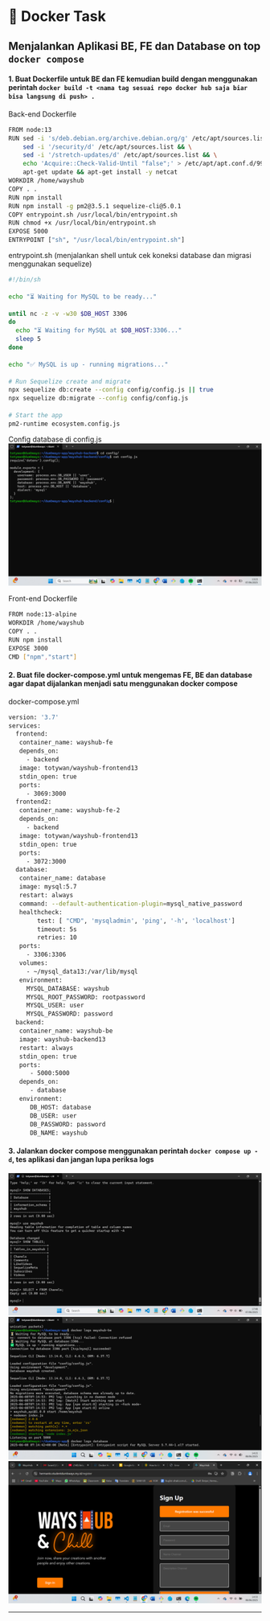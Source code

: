 # 📘 Docker Task

## Menjalankan Aplikasi BE, FE dan Database on top `docker compose`

#### 1. Buat Dockerfile untuk BE dan FE kemudian build dengan menggunakan perintah `docker build -t <nama tag sesuai repo docker hub saja biar bisa langsung di push> .`

Back-end Dockerfile

```bash
FROM node:13
RUN sed -i 's/deb.debian.org/archive.debian.org/g' /etc/apt/sources.list && \
    sed -i '/security/d' /etc/apt/sources.list && \
    sed -i '/stretch-updates/d' /etc/apt/sources.list && \
    echo 'Acquire::Check-Valid-Until "false";' > /etc/apt/apt.conf.d/99no-check-valid-until && \
    apt-get update && apt-get install -y netcat
WORKDIR /home/wayshub
COPY . .
RUN npm install
RUN npm install -g pm2@3.5.1 sequelize-cli@5.0.1
COPY entrypoint.sh /usr/local/bin/entrypoint.sh
RUN chmod +x /usr/local/bin/entrypoint.sh
EXPOSE 5000
ENTRYPOINT ["sh", "/usr/local/bin/entrypoint.sh"]
```

entrypoint.sh (menjalankan shell untuk cek koneksi database dan migrasi menggunakan sequelize)

```bash
#!/bin/sh

echo "⏳ Waiting for MySQL to be ready..."

until nc -z -v -w30 $DB_HOST 3306
do
  echo "⏳ Waiting for MySQL at $DB_HOST:3306..."
  sleep 5
done

echo "✅ MySQL is up - running migrations..."

# Run Sequelize create and migrate
npx sequelize db:create --config config/config.js || true
npx sequelize db:migrate --config config/config.js

# Start the app
pm2-runtime ecosystem.config.js
```

Config database di config.js
![Reverse_Proxy](img/config.png)

Front-end Dockerfile

```bash
FROM node:13-alpine
WORKDIR /home/wayshub
COPY . .
RUN npm install
EXPOSE 3000
CMD ["npm","start"]
```

#### 2. Buat file docker-compose.yml untuk mengemas FE, BE dan database agar dapat dijalankan menjadi satu menggunakan docker compose

docker-compose.yml

```bash
version: '3.7'
services:
  frontend:
   container_name: wayshub-fe
   depends_on:
     - backend
   image: totywan/wayshub-frontend13
   stdin_open: true
   ports:
     - 3069:3000
  frontend2:
   container_name: wayshub-fe-2
   depends_on:
     - backend
   image: totywan/wayshub-frontend13
   stdin_open: true
   ports:
     - 3072:3000
  database:
   container_name: database
   image: mysql:5.7
   restart: always
   command: --default-authentication-plugin=mysql_native_password
   healthcheck:
        test: [ "CMD", 'mysqladmin', 'ping', '-h', 'localhost']
        timeout: 5s
        retries: 10
   ports:
     - 3306:3306
   volumes:
     - ~/mysql_data13:/var/lib/mysql
   environment:
     MYSQL_DATABASE: wayshub
     MYSQL_ROOT_PASSWORD: rootpassword
     MYSQL_USER: user
     MYSQL_PASSWORD: password
  backend:
   container_name: wayshub-be
   image: wayshub-backend13
   restart: always
   stdin_open: true
   ports:
      - 5000:5000
   depends_on:
      - database
   environment:
      DB_HOST: database
      DB_USER: user
      DB_PASSWORD: password
      DB_NAME: wayshub
```

#### 3. Jalankan docker compose menggunakan perintah `docker compose up -d`, tes aplikasi dan jangan lupa periksa logs

![Reverse_Proxy](img/database.png)
![Reverse_Proxy](img/logs.png)
![Reverse_Proxy](img/berhasil.png)

---
